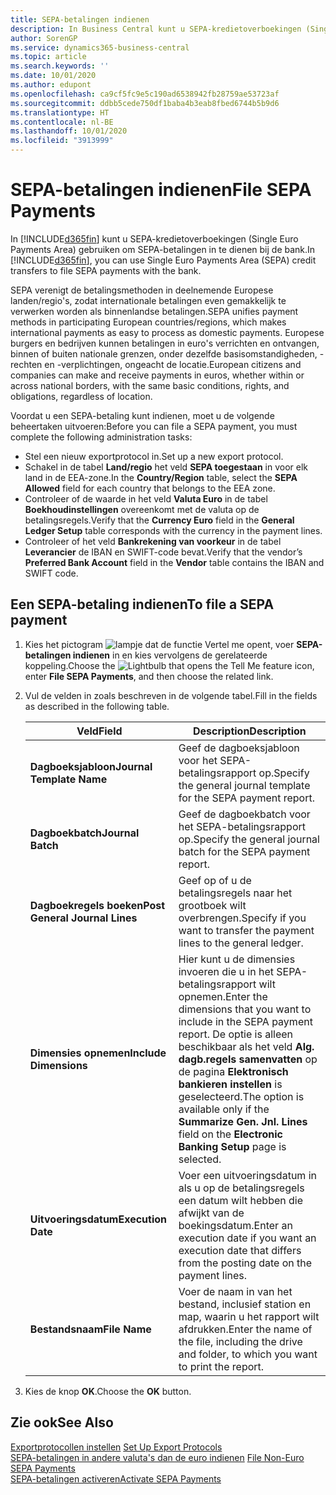 ```yaml
---
title: SEPA-betalingen indienen
description: In Business Central kunt u SEPA-kredietoverboekingen (Single Euro Payments Area) gebruiken om SEPA-betalingen in te dienen bij de bank.
author: SorenGP
ms.service: dynamics365-business-central
ms.topic: article
ms.search.keywords: ''
ms.date: 10/01/2020
ms.author: edupont
ms.openlocfilehash: ca9cf5fc9e5c190ad6538942fb28759ae53723af
ms.sourcegitcommit: ddbb5cede750df1baba4b3eab8fbed6744b5b9d6
ms.translationtype: HT
ms.contentlocale: nl-BE
ms.lasthandoff: 10/01/2020
ms.locfileid: "3913999"
---
```

# <a name="file-sepa-payments"></a><span data-ttu-id="5acdc-103">SEPA-betalingen indienen</span><span class="sxs-lookup"><span data-stu-id="5acdc-103">File SEPA Payments</span></span>
<span data-ttu-id="5acdc-104">In [!INCLUDE[d365fin](../../includes/d365fin_md.md)] kunt u SEPA-kredietoverboekingen (Single Euro Payments Area) gebruiken om SEPA-betalingen in te dienen bij de bank.</span><span class="sxs-lookup"><span data-stu-id="5acdc-104">In [!INCLUDE[d365fin](../../includes/d365fin_md.md)], you can use Single Euro Payments Area (SEPA) credit transfers to file SEPA payments with the bank.</span></span>  

<span data-ttu-id="5acdc-105">SEPA verenigt de betalingsmethoden in deelnemende Europese landen/regio's, zodat internationale betalingen even gemakkelijk te verwerken worden als binnenlandse betalingen.</span><span class="sxs-lookup"><span data-stu-id="5acdc-105">SEPA unifies payment methods in participating European countries/regions, which makes international payments as easy to process as domestic payments.</span></span> <span data-ttu-id="5acdc-106">Europese burgers en bedrijven kunnen betalingen in euro's verrichten en ontvangen, binnen of buiten nationale grenzen, onder dezelfde basisomstandigheden, -rechten en -verplichtingen, ongeacht de locatie.</span><span class="sxs-lookup"><span data-stu-id="5acdc-106">European citizens and companies can make and receive payments in euros, whether within or across national borders, with the same basic conditions, rights, and obligations, regardless of location.</span></span>  

<span data-ttu-id="5acdc-107">Voordat u een SEPA-betaling kunt indienen, moet u de volgende beheertaken uitvoeren:</span><span class="sxs-lookup"><span data-stu-id="5acdc-107">Before you can file a SEPA payment, you must complete the following administration tasks:</span></span>  

- <span data-ttu-id="5acdc-108">Stel een nieuw exportprotocol in.</span><span class="sxs-lookup"><span data-stu-id="5acdc-108">Set up a new export protocol.</span></span>
- <span data-ttu-id="5acdc-109">Schakel in de tabel **Land/regio** het veld **SEPA toegestaan** in voor elk land in de EEA-zone.</span><span class="sxs-lookup"><span data-stu-id="5acdc-109">In the **Country/Region** table, select the **SEPA Allowed** field for each country that belongs to the EEA zone.</span></span>  
- <span data-ttu-id="5acdc-110">Controleer of de waarde in het veld **Valuta Euro** in de tabel **Boekhoudinstellingen** overeenkomt met de valuta op de betalingsregels.</span><span class="sxs-lookup"><span data-stu-id="5acdc-110">Verify that the **Currency Euro** field in the **General Ledger Setup** table corresponds with the currency in the payment lines.</span></span>  
- <span data-ttu-id="5acdc-111">Controleer of het veld **Bankrekening van voorkeur** in de tabel **Leverancier** de IBAN en SWIFT-code bevat.</span><span class="sxs-lookup"><span data-stu-id="5acdc-111">Verify that the vendor’s **Preferred Bank Account** field in the **Vendor** table contains the IBAN and SWIFT code.</span></span>  

## <a name="to-file-a-sepa-payment"></a><span data-ttu-id="5acdc-112">Een SEPA-betaling indienen</span><span class="sxs-lookup"><span data-stu-id="5acdc-112">To file a SEPA payment</span></span>  

1.  <span data-ttu-id="5acdc-113">Kies het pictogram ![lampje dat de functie Vertel me opent](../../media/ui-search/search_small.png "Vertel me wat u wilt doen"), voer **SEPA-betalingen indienen** in en kies vervolgens de gerelateerde koppeling.</span><span class="sxs-lookup"><span data-stu-id="5acdc-113">Choose the ![Lightbulb that opens the Tell Me feature](../../media/ui-search/search_small.png "Tell me what you want to do") icon, enter **File SEPA Payments**, and then choose the related link.</span></span>  
2.  <span data-ttu-id="5acdc-114">Vul de velden in zoals beschreven in de volgende tabel.</span><span class="sxs-lookup"><span data-stu-id="5acdc-114">Fill in the fields as described in the following table.</span></span>  

    |<span data-ttu-id="5acdc-115">Veld</span><span class="sxs-lookup"><span data-stu-id="5acdc-115">Field</span></span>|<span data-ttu-id="5acdc-116">Description</span><span class="sxs-lookup"><span data-stu-id="5acdc-116">Description</span></span>|  
    |---------------------------------|---------------------------------------|  
    |<span data-ttu-id="5acdc-117">**Dagboeksjabloon**</span><span class="sxs-lookup"><span data-stu-id="5acdc-117">**Journal Template Name**</span></span>|<span data-ttu-id="5acdc-118">Geef de dagboeksjabloon voor het SEPA-betalingsrapport op.</span><span class="sxs-lookup"><span data-stu-id="5acdc-118">Specify the general journal template for the SEPA payment report.</span></span>|  
    |<span data-ttu-id="5acdc-119">**Dagboekbatch**</span><span class="sxs-lookup"><span data-stu-id="5acdc-119">**Journal Batch**</span></span>|<span data-ttu-id="5acdc-120">Geef de dagboekbatch voor het SEPA-betalingsrapport op.</span><span class="sxs-lookup"><span data-stu-id="5acdc-120">Specify the general journal batch for the SEPA payment report.</span></span>|  
    |<span data-ttu-id="5acdc-121">**Dagboekregels boeken**</span><span class="sxs-lookup"><span data-stu-id="5acdc-121">**Post General Journal Lines**</span></span>|<span data-ttu-id="5acdc-122">Geef op of u de betalingsregels naar het grootboek wilt overbrengen.</span><span class="sxs-lookup"><span data-stu-id="5acdc-122">Specify if you want to transfer the payment lines to the general ledger.</span></span>|  
    |<span data-ttu-id="5acdc-123">**Dimensies opnemen**</span><span class="sxs-lookup"><span data-stu-id="5acdc-123">**Include Dimensions**</span></span>|<span data-ttu-id="5acdc-124">Hier kunt u de dimensies invoeren die u in het SEPA-betalingsrapport wilt opnemen.</span><span class="sxs-lookup"><span data-stu-id="5acdc-124">Enter the dimensions that you want to include in the SEPA payment report.</span></span> <span data-ttu-id="5acdc-125">De optie is alleen beschikbaar als het veld **Alg. dagb.regels samenvatten** op de pagina **Elektronisch bankieren instellen** is geselecteerd.</span><span class="sxs-lookup"><span data-stu-id="5acdc-125">The option is available only if the **Summarize Gen. Jnl. Lines** field on the **Electronic Banking Setup** page is selected.</span></span>|  
    |<span data-ttu-id="5acdc-126">**Uitvoeringsdatum**</span><span class="sxs-lookup"><span data-stu-id="5acdc-126">**Execution Date**</span></span>|<span data-ttu-id="5acdc-127">Voer een uitvoeringsdatum in als u op de betalingsregels een datum wilt hebben die afwijkt van de boekingsdatum.</span><span class="sxs-lookup"><span data-stu-id="5acdc-127">Enter an execution date if you want an execution date that differs from the posting date on the payment lines.</span></span>|  
    |<span data-ttu-id="5acdc-128">**Bestandsnaam**</span><span class="sxs-lookup"><span data-stu-id="5acdc-128">**File Name**</span></span>|<span data-ttu-id="5acdc-129">Voer de naam in van het bestand, inclusief station en map, waarin u het rapport wilt afdrukken.</span><span class="sxs-lookup"><span data-stu-id="5acdc-129">Enter the name of the file, including the drive and folder, to which you want to print the report.</span></span>|  

3.  <span data-ttu-id="5acdc-130">Kies de knop **OK**.</span><span class="sxs-lookup"><span data-stu-id="5acdc-130">Choose the **OK** button.</span></span>  

## <a name="see-also"></a><span data-ttu-id="5acdc-131">Zie ook</span><span class="sxs-lookup"><span data-stu-id="5acdc-131">See Also</span></span>  
 <span data-ttu-id="5acdc-132">[Exportprotocollen instellen](how-to-set-up-export-protocols.md) </span><span class="sxs-lookup"><span data-stu-id="5acdc-132">[Set Up Export Protocols](how-to-set-up-export-protocols.md) </span></span>  
 <span data-ttu-id="5acdc-133">[SEPA-betalingen in andere valuta's dan de euro indienen](how-to-file-non-euro-sepa-payments.md) </span><span class="sxs-lookup"><span data-stu-id="5acdc-133">[File Non-Euro SEPA Payments](how-to-file-non-euro-sepa-payments.md) </span></span>  
 [<span data-ttu-id="5acdc-134">SEPA-betalingen activeren</span><span class="sxs-lookup"><span data-stu-id="5acdc-134">Activate SEPA Payments</span></span>](how-to-activate-sepa-payments.md)

